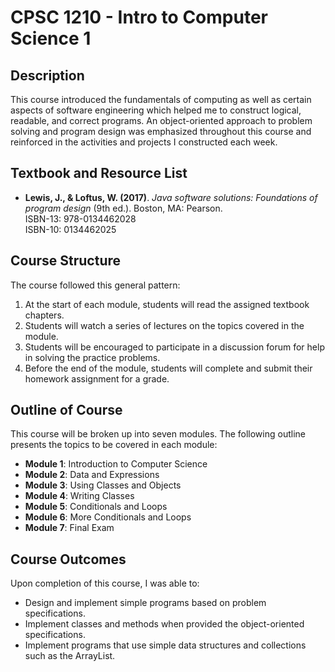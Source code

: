 # CPSC 1210 - Intro to Computer Science 1

## Description
This course introduced the fundamentals of computing as well as certain aspects of software engineering which helped me to construct logical, readable, and correct programs. An object-oriented approach to problem solving and program design was emphasized throughout this course and reinforced in the activities and projects I constructed each week.

## Textbook and Resource List

- **Lewis, J., & Loftus, W. (2017)**. *Java software solutions: Foundations of program design* (9th ed.). Boston, MA: Pearson.  
  ISBN-13: 978-0134462028  
  ISBN-10: 0134462025

## Course Structure
The course followed this general pattern:

1. At the start of each module, students will read the assigned textbook chapters.
2. Students will watch a series of lectures on the topics covered in the module.
3. Students will be encouraged to participate in a discussion forum for help in solving the practice problems.
4. Before the end of the module, students will complete and submit their homework assignment for a grade.

## Outline of Course
This course will be broken up into seven modules. The following outline presents the topics to be covered in each module:

- **Module 1**: Introduction to Computer Science
- **Module 2**: Data and Expressions
- **Module 3**: Using Classes and Objects
- **Module 4**: Writing Classes
- **Module 5**: Conditionals and Loops
- **Module 6**: More Conditionals and Loops
- **Module 7**: Final Exam

## Course Outcomes
Upon completion of this course, I was able to:

- Design and implement simple programs based on problem specifications.
- Implement classes and methods when provided the object-oriented specifications.
- Implement programs that use simple data structures and collections such as the ArrayList.
